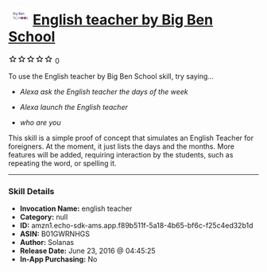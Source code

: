 # &nbsp;<img src="skill_icon" alt="English teacher by Big Ben School icon" width="36"> [English teacher by Big Ben School](http://alexa.amazon.com/#skills/amzn1.echo-sdk-ams.app.f89b511f-5a18-4b65-bf6c-f25c4ed32b1d)
![0 stars](../../images/ic_star_border_black_18dp_1x.png)![0 stars](../../images/ic_star_border_black_18dp_1x.png)![0 stars](../../images/ic_star_border_black_18dp_1x.png)![0 stars](../../images/ic_star_border_black_18dp_1x.png)![0 stars](../../images/ic_star_border_black_18dp_1x.png) 0

To use the English teacher by Big Ben School skill, try saying...

* *Alexa ask the English teacher the days of the week*

* *Alexa launch the English teacher*

* *who are you*

This skill is a simple proof of concept that simulates an English Teacher for foreigners. At the moment, it just lists the days and the months. More features will be added, requiring interaction by the students, such as repeating the word, or spelling it.

***

### Skill Details

* **Invocation Name:** english teacher
* **Category:** null
* **ID:** amzn1.echo-sdk-ams.app.f89b511f-5a18-4b65-bf6c-f25c4ed32b1d
* **ASIN:** B01GWRNHGS
* **Author:** Solanas
* **Release Date:** June 23, 2016 @ 04:45:25
* **In-App Purchasing:** No
